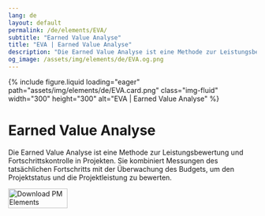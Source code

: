 ```yaml
---
lang: de
layout: default
permalink: /de/elements/EVA/
subtitle: "Earned Value Analyse"
title: "EVA | Earned Value Analyse"
description: "Die Earned Value Analyse ist eine Methode zur Leistungsbewertung und Fortschrittskontrolle in Projekten. Sie kombiniert Messungen des tatsächlichen Fortschritts mit der Überwachung des Budgets, um den Projektstatus und die Projektleistung zu bewerten."
og_image: /assets/img/elements/de/EVA.og.png
---
```


{% include figure.liquid loading="eager" path="assets/img/elements/de/EVA.card.png" class="img-fluid" width="300" height="300" alt="EVA | Earned Value Analyse" %}

# Earned Value Analyse

Die Earned Value Analyse ist eine Methode zur Leistungsbewertung und Fortschrittskontrolle in Projekten. Sie kombiniert Messungen des tatsächlichen Fortschritts mit der Überwachung des Budgets, um den Projektstatus und die Projektleistung zu bewerten.

<a href="https://apps.apple.com/app/apple-store/id6738084498?pt=127441684&ct=website&mt=8">
  <img src="{{ "assets/img/en/appstore.png" | relative_url }}" width="120" height="40" alt="Download PM Elements">
</a>
